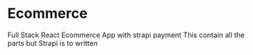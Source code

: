 # Ecommerce
Full Stack React Ecommerce App with strapi payment
This contain all the parts but Strapi is to written
